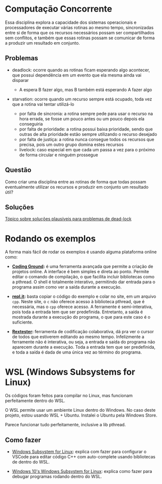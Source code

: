 Computação Concorrente
======================

Essa disciplina explora a capacidade dos sistemas operacionais e processadores de executar várias rotinas ao mesmo tempo,
sincronizadas entre si de forma que os recursos necessários possam ser compartilhados sem conflitos,
e também que essas rotinas possam se comunicar de forma a produzir um resultado em conjunto.

Problemas
---------

- deadlock: ocorre quando as rotinas ficam esperando algo acontecer, que possui dependência em um evento que ela mesma ainda vai disparar

    - A espera B fazer algo, mas B também está esperando A fazer algo

- starvation: ocorre quando um recurso sempre está ocupado, toda vez que a rotina vai tentar utilizá-lo

    - por falta de sincronia: a rotina sempre pede para usar o recurso na hora errada, se fosse um pouco antes ou um pouco depois ela conseguiria
    - por falta de prioridade: a rotina possui baixa prioridade, sendo que outras de alta prioridade estão sempre utilizando o recurso desejado
    - por falta de justiça: a rotina nunca consegue todos os recursos que precisa, pois um outro grupo domina estes recursos
    - livelock: caso especial em que cada um passa a vez para o próximo de forma circular e ninguém prossegue

Questão
-------

Como criar uma disciplina entre as rotinas de forma que todas possam eventualmente utilizar os recursos e produzir em conjunto um resultado útil?

Soluções
--------

[Tópico sobre soluções plausíveis para problemas de dead-lock](solucoes.md)

Rodando os exemplos
===================

A forma mais fácil de rodar os exemplos é usando alguma plataforma online como:

- **[Coding Ground](https://www.tutorialspoint.com/codingground.htm):** é uma ferramenta avançada que permite a criação de projetos online. A interface é bem simples e direta ao ponto. Permite editar o comando de compilação, o que facilita incluir bibliotecas como a pthread. O shell é totalmente interativo, permitindo dar entrada para o programa assim como ver a saída durante a execução.

- **[repl.it](https://repl.it):** basta copiar o código do exemplo e colar no site, em um arquivo `cpp`. Neste site, o `c` não oferece acesso à biblioteca pthread, que é necessária, mas o `cpp` oferece acesso. A ferramente é semi-interativa, pois toda a entrada tem que ser predefinida. Entretanto, a saída é mostrada durante a execução do programa, o que para este caso é o suficiente.

- **[Rextester](http://rextester.com/main):** ferramenta de codificação colaborativa, dá pra ver o cursor de todos que estiverem editando ao mesmo tempo. Infelizmente a ferramente não é interativa, ou seja, a entrada e saída do programa não aparecem durante a execução. Toda a entrada tem que ser predefinida, e toda a saída é dada de uma única vez ao término do programa.

WSL (Windows Subsystems for Linux)
==================================

Os códigos foram feitos para compilar no Linux, mas funcionam perfeitamente dentro do WSL.

O WSL permite usar um ambiente Linux dentro do Windows. No caso deste projeto, estou usando WSL + Ubuntu. Instalei o Ubuntu pela Windows Store.

Parece funcionar tudo perfeitamente, inclusive a lib pthread.

Como fazer
----------

- [Windows Subsystem for Linux](https://github.com/Microsoft/vscode-cpptools/blob/master/Documentation/LanguageServer/Windows%20Subsystem%20for%20Linux.md): explica com fazer para configurar o VSCode para editar código C++ com auto-complete usando bibliotecas de dentro do WSL.

- [Windows 10's Windows Subsystem for Linux](https://github.com/Microsoft/vscode-cpptools/blob/master/Documentation/Debugger/gdb/Windows%20Subsystem%20for%20Linux.md): explica como fazer para debugar programas rodando dentro do WSL.
